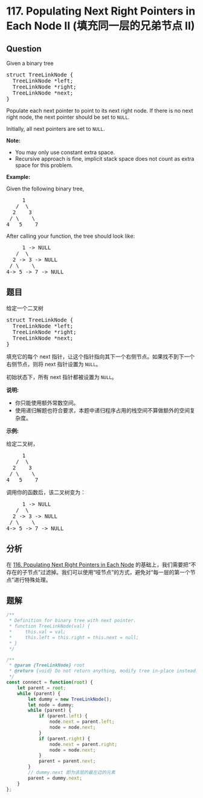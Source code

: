 # 117. Populating Next Right Pointers in Each Node II (填充同一层的兄弟节点 II)

## Question

Given a binary tree

<pre>struct TreeLinkNode {
  TreeLinkNode *left;
  TreeLinkNode *right;
  TreeLinkNode *next;
}
</pre>

Populate each next pointer to point to its next right node. If there is no next right node, the next pointer should be set to `NULL`.

Initially, all next pointers are set to `NULL`.

**Note:**

-   You may only use constant extra space.
-   Recursive approach is fine, implicit stack space does not count as extra space for this problem.

**Example:**

Given the following binary tree,

<pre>     1
   /  \
  2    3
 / \    \
4   5    7
</pre>

After calling your function, the tree should look like:

<pre>     1 -&gt; NULL
   /  \
  2 -&gt; 3 -&gt; NULL
 / \    \
4-&gt; 5 -&gt; 7 -&gt; NULL
</pre>

## 题目

给定一个二叉树

<pre>struct TreeLinkNode {
  TreeLinkNode *left;
  TreeLinkNode *right;
  TreeLinkNode *next;
}
</pre>

填充它的每个 next 指针，让这个指针指向其下一个右侧节点。如果找不到下一个右侧节点，则将 next 指针设置为 `NULL`。

初始状态下，所有 next 指针都被设置为 `NULL`。

**说明:**

-   你只能使用额外常数空间。
-   使用递归解题也符合要求，本题中递归程序占用的栈空间不算做额外的空间复杂度。

**示例:**

给定二叉树，

<pre>     1
   /  \
  2    3
 / \    \
4   5    7
</pre>

调用你的函数后，该二叉树变为：

<pre>     1 -&gt; NULL
   /  \
  2 -&gt; 3 -&gt; NULL
 / \    \
4-&gt; 5 -&gt; 7 -&gt; NULL</pre>

## 分析

在 [116. Populating Next Right Pointers in Each Node](./116.%20Populating%20Next%20Right%20Pointers%20in%20Each%20Node.md) 的基础上，我们需要把“不存在的子节点”过滤掉。我们可以使用“哑节点”的方式，避免对“每一层的第一个节点”进行特殊处理。

## 题解

```javascript
/**
 * Definition for binary tree with next pointer.
 * function TreeLinkNode(val) {
 *     this.val = val;
 *     this.left = this.right = this.next = null;
 * }
 */

/**
 * @param {TreeLinkNode} root
 * @return {void} Do not return anything, modify tree in-place instead.
 */
const connect = function(root) {
    let parent = root;
    while (parent) {
        let dummy = new TreeLinkNode();
        let node = dummy;
        while (parent) {
            if (parent.left) {
                node.next = parent.left;
                node = node.next;
            }
            if (parent.right) {
                node.next = parent.right;
                node = node.next;
            }
            parent = parent.next;
        }
        // dummy.next 即为该层的最左边的元素
        parent = dummy.next;
    }
};
```
